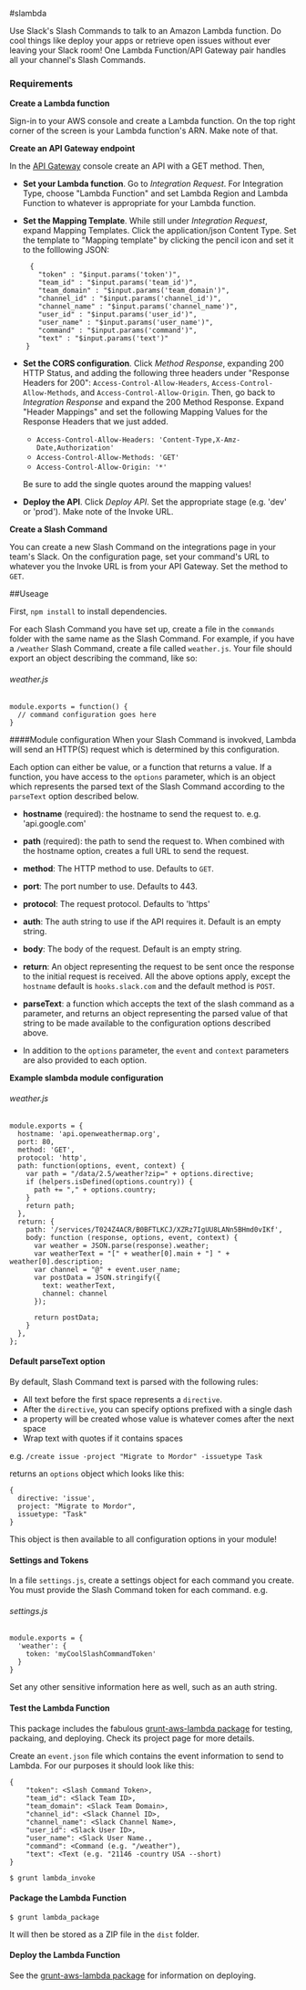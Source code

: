 #slambda

Use Slack's Slash Commands to talk to an Amazon Lambda function. Do cool things like deploy
your apps or retrieve open issues without ever leaving your Slack room! One
Lambda Function/API Gateway pair handles all your channel's Slash Commands.

### Requirements
**Create a Lambda function**

Sign-in to your AWS console and create a Lambda function.
On the top right corner of the screen is your Lambda function's ARN. Make note of that.
   
**Create an API Gateway endpoint**

In the [API Gateway](https://aws.amazon.com/api-gateway/) console create an API with a GET method. Then,
   
* **Set your Lambda function**. Go to *Integration Request*. For Integration Type,
  choose "Lambda Function" and set Lambda Region and Lambda Function to whatever is
  appropriate for your Lambda function.
     
* **Set the Mapping Template**. While still under *Integration Request*, expand
  Mapping Templates. Click the application/json Content Type. Set the template
  to "Mapping template" by clicking the pencil icon and set it to the folllowing JSON:
     
```
     {
       "token" : "$input.params('token')",
       "team_id" : "$input.params('team_id')",
       "team_domain" : "$input.params('team_domain')",
       "channel_id" : "$input.params('channel_id')",
       "channel_name" : "$input.params('channel_name')",
       "user_id" : "$input.params('user_id')",
       "user_name" : "$input.params('user_name')",
       "command" : "$input.params('command')",
       "text" : "$input.params('text')"
    }
```
   
* **Set the CORS configuration**. Click *Method Response*, expanding 200 HTTP Status,
  and adding the following three headers under "Response Headers for 200": `Access-Control-Allow-Headers`,
  `Access-Control-Allow-Methods`, and `Access-Control-Allow-Origin`. Then, go back to
  *Integration Response* and expand the 200 Method Response. Expand "Header Mappings"
  and set the following Mapping Values for the Response Headers that we just added.
     
     * `Access-Control-Allow-Headers: 'Content-Type,X-Amz-Date,Authorization'`
     * `Access-Control-Allow-Methods: 'GET'`
     * `Access-Control-Allow-Origin: '*'`
     
     Be sure to add the single quotes around the mapping values!
     
* **Deploy the API**. Click *Deploy API*. Set the appropriate stage (e.g. 'dev' or 'prod').
Make note of the Invoke URL.

**Create a Slash Command**

You can create a new Slash Command on the integrations page in your
team's Slack. On the configuration page, set your command's URL to whatever you the Invoke
URL is from your API Gateway. Set the method to `GET`.


##Useage

First, `npm install` to install dependencies.

For each Slash Command you have set up, create a file in the `commands` folder with the same
name as the Slash Command. For example, if you have a `/weather` Slash Command, create a file
called `weather.js`. Your file should export an object describing the command, like so:

###### weather.js
```
module.exports = function() {
  // command configuration goes here
}
```

####Module configuration
When your Slash Command is invokved, Lambda will send an HTTP(S) request which is determined by this
configuration.
  
Each option can either be value, or a function that returns a value. If a function, you have access
to the `options` parameter, which is an object which represents the parsed text of the Slash Command
according to the `parseText` option described below.

* **hostname** (required): the hostname to send the request to. e.g. 'api.google.com'
* **path** (required): the path to send the request to. When combined with the hostname option,
                       creates a full URL to send the request.
* **method**: The HTTP method to use. Defaults to `GET`.
* **port**: The port number to use. Defaults to 443.
* **protocol**: The request protocol. Defaults to 'https'
* **auth**: The auth string to use if the API requires it. Default is an empty string.
* **body**: The body of the request. Default is an empty string.
* **return**: An object representing the request to be sent once the response to the initial request
              is received. All the above options apply, except the `hostname` default is `hooks.slack.com`
              and the default method is `POST`.
* **parseText**: a function which accepts the text of the slash command as a parameter, and returns
                 an object representing the parsed value of that string to be made available to the
                 configuration options described above.
                 
* In addition to the `options` parameter, the `event` and `context` parameters are also provided to each option.

**Example slambda module configuration**
###### weather.js
```
module.exports = {
  hostname: 'api.openweathermap.org',
  port: 80,
  method: 'GET',
  protocol: 'http',
  path: function(options, event, context) {
    var path = "/data/2.5/weather?zip=" + options.directive;
    if (helpers.isDefined(options.country)) {
      path += "," + options.country;
	}
    return path;
  },
  return: {
    path: '/services/T024Z4ACR/B0BFTLKCJ/XZRz7IgUU8LANn5BHmd0vIKf',
	body: function (response, options, event, context) {
      var weather = JSON.parse(response).weather;
      var weatherText = "[" + weather[0].main + "] " + weather[0].description;
      var channel = "@" + event.user_name;
      var postData = JSON.stringify({
        text: weatherText,
        channel: channel
      });

      return postData;
	}
  },
};
```

#### Default parseText option
By default, Slash Command text is parsed with the following rules:

* All text before the first space represents a `directive`.
* After the `directive`, you can specify options prefixed with a single dash
* a property will be created whose value is whatever comes after the next space
* Wrap text with quotes if it contains spaces
  
e.g.
`/create issue -project "Migrate to Mordor" -issuetype Task`

returns an `options` object which looks like this:
```
{
  directive: 'issue',
  project: "Migrate to Mordor",
  issuetype: "Task"
}
```

This object is then available to all configuration options in your module!

#### Settings and Tokens

In a file `settings.js`, create a settings object for each command you create. You must provide
the Slash Command token for each command. e.g.

###### settings.js
```
module.exports = {
  'weather': {
    token: 'myCoolSlashCommandToken'
  }
}
```

Set any other sensitive information here as well, such as an auth string.

#### Test the Lambda Function

This package includes the fabulous [grunt-aws-lambda package](https://github.com/Tim-B/grunt-aws-lambda) for testing,
packaing, and deploying. Check its project page for more details.

Create an `event.json` file which contains the event information to send to Lambda. For our purposes it should look like this:

```
{
    "token": <Slash Command Token>,
    "team_id": <Slack Team ID>,
    "team_domain": <Slack Team Domain>,
    "channel_id": <Slack Channel ID>,
    "channel_name": <Slack Channel Name>,
    "user_id": <Slack User ID>,
    "user_name": <Slack User Name.,
    "command": <Command (e.g. "/weather"),
    "text": <Text (e.g. "21146 -country USA --short)
}
```

`$ grunt lambda_invoke`

#### Package the Lambda Function

`$ grunt lambda_package`

It will then be stored as a ZIP file in the `dist` folder.

#### Deploy the Lambda Function

See the [grunt-aws-lambda package](https://github.com/Tim-B/grunt-aws-lambda) for information on deploying.
